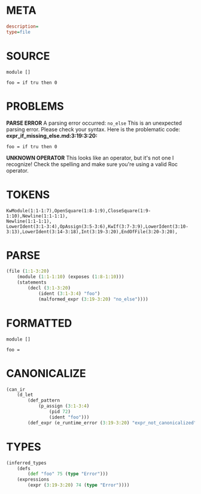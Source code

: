 # META
~~~ini
description=
type=file
~~~
# SOURCE
~~~roc
module []

foo = if tru then 0
~~~
# PROBLEMS
**PARSE ERROR**
A parsing error occurred: `no_else`
This is an unexpected parsing error. Please check your syntax.
Here is the problematic code:
**expr_if_missing_else.md:3:19:3:20:**
```roc
foo = if tru then 0
```


**UNKNOWN OPERATOR**
This looks like an operator, but it's not one I recognize!
Check the spelling and make sure you're using a valid Roc operator.

# TOKENS
~~~zig
KwModule(1:1-1:7),OpenSquare(1:8-1:9),CloseSquare(1:9-1:10),Newline(1:1-1:1),
Newline(1:1-1:1),
LowerIdent(3:1-3:4),OpAssign(3:5-3:6),KwIf(3:7-3:9),LowerIdent(3:10-3:13),LowerIdent(3:14-3:18),Int(3:19-3:20),EndOfFile(3:20-3:20),
~~~
# PARSE
~~~clojure
(file (1:1-3:20)
	(module (1:1-1:10) (exposes (1:8-1:10)))
	(statements
		(decl (3:1-3:20)
			(ident (3:1-3:4) "foo")
			(malformed_expr (3:19-3:20) "no_else"))))
~~~
# FORMATTED
~~~roc
module []

foo = 
~~~
# CANONICALIZE
~~~clojure
(can_ir
	(d_let
		(def_pattern
			(p_assign (3:1-3:4)
				(pid 72)
				(ident "foo")))
		(def_expr (e_runtime_error (3:19-3:20) "expr_not_canonicalized"))))
~~~
# TYPES
~~~clojure
(inferred_types
	(defs
		(def "foo" 75 (type "Error")))
	(expressions
		(expr (3:19-3:20) 74 (type "Error"))))
~~~